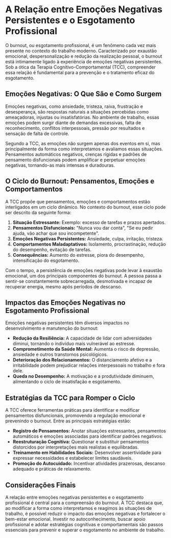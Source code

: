 # A Relação entre Emoções Negativas Persistentes e o Esgotamento Profissional

O burnout, ou esgotamento profissional, é um fenômeno cada vez mais presente no contexto do trabalho moderno. Caracterizado por exaustão emocional, despersonalização e redução da realização pessoal, o burnout está intimamente ligado à experiência de emoções negativas persistentes. Sob a ótica da Terapia Cognitivo-Comportamental (TCC), compreender essa relação é fundamental para a prevenção e o tratamento eficaz do esgotamento.

## Emoções Negativas: O Que São e Como Surgem

Emoções negativas, como ansiedade, tristeza, raiva, frustração e desesperança, são respostas naturais a situações percebidas como ameaçadoras, injustas ou insatisfatórias. No ambiente de trabalho, essas emoções podem surgir diante de demandas excessivas, falta de reconhecimento, conflitos interpessoais, pressão por resultados e sensação de falta de controle.

Segundo a TCC, as emoções não surgem apenas dos eventos em si, mas principalmente da forma como interpretamos e avaliamos essas situações. Pensamentos automáticos negativos, crenças rígidas e padrões de pensamento disfuncionais podem amplificar e perpetuar emoções negativas, tornando-as mais intensas e duradouras.

## O Ciclo do Burnout: Pensamentos, Emoções e Comportamentos

A TCC propõe que pensamentos, emoções e comportamentos estão interligados em um ciclo dinâmico. No contexto do burnout, esse ciclo pode ser descrito da seguinte forma:

1. **Situação Estressante:** Exemplo: excesso de tarefas e prazos apertados.
2. **Pensamentos Disfuncionais:** "Nunca vou dar conta", "Se eu pedir ajuda, vão achar que sou incompetente".
3. **Emoções Negativas Persistentes:** Ansiedade, culpa, irritação, tristeza.
4. **Comportamentos Maladaptativos:** Isolamento, procrastinação, redução do desempenho, evitação de tarefas.
5. **Consequências:** Aumento do estresse, piora do desempenho, intensificação do esgotamento.

Com o tempo, a persistência de emoções negativas pode levar à exaustão emocional, um dos principais componentes do burnout. A pessoa passa a sentir-se constantemente sobrecarregada, desmotivada e incapaz de recuperar energia, mesmo após períodos de descanso.

## Impactos das Emoções Negativas no Esgotamento Profissional

Emoções negativas persistentes têm diversos impactos no desenvolvimento e manutenção do burnout:

- **Redução da Resiliência:** A capacidade de lidar com adversidades diminui, tornando o indivíduo mais vulnerável ao estresse.
- **Comprometimento da Saúde Mental:** Aumenta o risco de depressão, ansiedade e outros transtornos psicológicos.
- **Deterioração dos Relacionamentos:** O distanciamento afetivo e a irritabilidade podem prejudicar relações interpessoais no trabalho e fora dele.
- **Queda no Desempenho:** A motivação e a produtividade diminuem, alimentando o ciclo de insatisfação e esgotamento.

## Estratégias da TCC para Romper o Ciclo

A TCC oferece ferramentas práticas para identificar e modificar pensamentos disfuncionais, promovendo a regulação emocional e prevenindo o burnout. Entre as principais estratégias estão:

- **Registro de Pensamentos:** Anotar situações estressantes, pensamentos automáticos e emoções associadas para identificar padrões negativos.
- **Reestruturação Cognitiva:** Questionar e substituir pensamentos distorcidos por interpretações mais realistas e equilibradas.
- **Treinamento em Habilidades Sociais:** Desenvolver assertividade para expressar necessidades e estabelecer limites saudáveis.
- **Promoção do Autocuidado:** Incentivar atividades prazerosas, descanso adequado e práticas de relaxamento.

## Considerações Finais

A relação entre emoções negativas persistentes e o esgotamento profissional é central para a compreensão do burnout. A TCC destaca que, ao modificar a forma como interpretamos e reagimos às situações de trabalho, é possível reduzir o impacto das emoções negativas e fortalecer o bem-estar emocional. Investir no autoconhecimento, buscar apoio profissional e adotar estratégias cognitivas e comportamentais são passos essenciais para prevenir e superar o esgotamento no ambiente de trabalho.